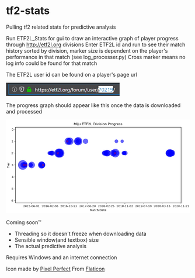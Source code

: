 # tf2-stats
Pulling tf2 related stats for predictive analysis

Run ETF2L_Stats for gui to draw an interactive graph of player progress through http://etf2l.org divisions
Enter ETF2L id and run to see their match history sorted by division, marker size is dependent on the player's performance in that match (see log_processer.py)
Cross marker means no log info could be found for that match

The ETF2L user id can be found on a player's page url

![ETF2L user id](/media/etf2l_id.jpg)

The progress graph should appear like this once the data is downloaded and processed

![The progress graph](/media/progress_graph.jpg)

Coming soon™
* Threading so it doesn't freeze when downloading data
* Sensible window(and textbox) size
* The actual predictive analysis


Requires Windows and an internet connection

Icon made by [Pixel Perfect](https://www.flaticon.com/authors/pixel-perfect)
From [Flaticon](https://www.flaticon.com/)
